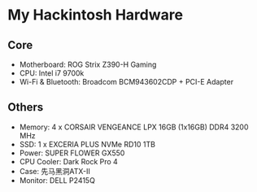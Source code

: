 # My Hackintosh Hardware

## Core
- Motherboard: ROG Strix Z390-H Gaming
- CPU: Intel i7 9700k
- Wi-Fi & Bluetooth: Broadcom BCM943602CDP + PCI-E Adapter

## Others
- Memory: 4 x CORSAIR VENGEANCE LPX 16GB (1x16GB) DDR4 3200 MHz
- SSD: 1 x EXCERIA PLUS NVMe RD10 1TB
- Power: SUPER FLOWER GX550
- CPU Cooler: Dark Rock Pro 4
- Case: 先马黑洞ATX-II
- Monitor: DELL P2415Q
